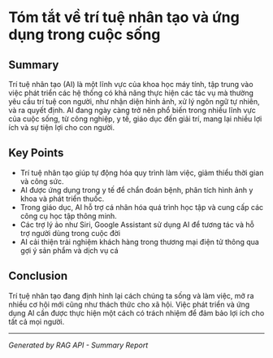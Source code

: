 # Tóm tắt về trí tuệ nhân tạo và ứng dụng trong cuộc sống

## Summary
Trí tuệ nhân tạo (AI) là một lĩnh vực của khoa học máy tính, tập trung vào việc phát triển các hệ thống có khả năng thực hiện các tác vụ mà thường yêu cầu trí tuệ con người, như nhận diện hình ảnh, xử lý ngôn ngữ tự nhiên, và ra quyết định. AI đang ngày càng trở nên phổ biến trong nhiều lĩnh vực của cuộc sống, từ công nghiệp, y tế, giáo dục đến giải trí, mang lại nhiều lợi ích và sự tiện lợi cho con người.

## Key Points
- Trí tuệ nhân tạo giúp tự động hóa quy trình làm việc, giảm thiểu thời gian và công sức.
- AI được ứng dụng trong y tế để chẩn đoán bệnh, phân tích hình ảnh y khoa và phát triển thuốc.
- Trong giáo dục, AI hỗ trợ cá nhân hóa quá trình học tập và cung cấp các công cụ học tập thông minh.
- Các trợ lý ảo như Siri, Google Assistant sử dụng AI để tương tác và hỗ trợ người dùng trong cuộc đời
- AI cải thiện trải nghiệm khách hàng trong thương mại điện tử thông qua gợi ý sản phẩm và dịch vụ cá 

## Conclusion
Trí tuệ nhân tạo đang định hình lại cách chúng ta sống và làm việc, mở ra nhiều cơ hội mới cũng như thách thức cho xã hội. Việc phát triển và ứng dụng AI cần được thực hiện một cách có trách nhiệm để đảm bảo lợi ích cho tất cả mọi người.

---
*Generated by RAG API - Summary Report*
